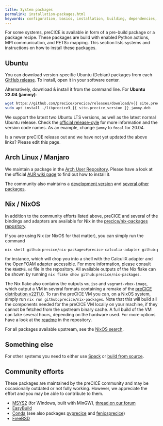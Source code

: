 ```yaml
---
title: System packages
permalink: installation-packages.html
keywords: configuration, basics, installation, building, dependencies, spack
---
```


For some systems, preCICE is available in form of a pre-build package or a package recipe.
These packages are build with enabled Python actions, MPI communication, and PETSc mapping.
This section lists systems and instructions on how to install these packages.

## Ubuntu

You can download version-specific Ubuntu (Debian) packages from each [GitHub release](https://github.com/precice/precice/releases/latest).
To install, open it in your software center.

Alternatively, download & install it from the command line. For **Ubuntu 22.04 (jammy)**:

```bash
wget https://github.com/precice/precice/releases/download/v{{ site.precice_version }}/libprecice3_{{ site.precice_version }}_jammy.deb
sudo apt install ./libprecice3_{{ site.precice_version }}_jammy.deb
```

We support the latest two Ubuntu LTS versions, as well as the latest normal Ubuntu release.
Check the [official release-cyle](https://ubuntu.com/about/release-cycle) for more information and the version code names.
As an example, change `jammy` to `focal` for 20.04.

Is a newer preCICE release out and we have not yet updated the above links? Please edit this page.

## Arch Linux / Manjaro

We maintain a package in the [Arch User Repository](https://aur.archlinux.org/packages/precice/).
Please have a look at the official [AUR wiki page](https://wiki.archlinux.org/index.php/Arch_User_Repository) to find out how to install it.

The community also maintains a [development version](https://aur.archlinux.org/packages/precice-git) and [several other packages](https://aur.archlinux.org/packages?&K=precice).

## Nix / NixOS

In addition to the community efforts listed above, preCICE and several of the bindings and adapters are available for Nix in the [precice/nix-packages repository](https://github.com/precice/nix-packages/).

If you are using Nix (or NixOS for that matter), you can simply run the command

```sh
nix shell github:precice/nix-packages#precice-calculix-adapter github:precice/nix-packages#precice-openfoam-adapter
```

for instance, which will drop you into a shell with the CalculiX adapter and the OpenFOAM adapter accessible.
For more information, please consult the `README.md` file in the repository.
All available outputs of the Nix flake can be shown by running `nix flake show github:precice/nix-packages`.

The Nix flake also contains the outputs `vm`, `iso` and `vagrant-vbox-image`, which output a VM in several formats containing a remake of the [preCICE distribution v2211.0](installation-vm.html).
To run the preCICE VM you can, on a NixOS system, simply run `nix run github:precice/nix-packages`.
Note that this will build all the components needed for the preCICE VM locally on your machine, if they cannot be fetched from the upstream binary cache.
A full build of the VM can take several hours, depending on the hardware used.
For more options have a look at the [readme](https://github.com/precice/nix-packages#readme) in the repository.

For all packages available upstream, see the [NixOS search](https://search.nixos.org/packages?channel=unstable&from=0&size=50&sort=relevance&query=precice).

## Something else

For other systems you need to either use [Spack](installation-spack.html) or [build from source](installation-source-preparation.html).

## Community efforts

These packages are maintained by the preCICE community and may be occasionally outdated or not fully working.
However, we appreciate the effort and you may be able to contribute to them.

- [MSYS2](https://packages.msys2.org/base/mingw-w64-precice) (for Windows, built with MinGW), [thread on our forum](https://precice.discourse.group/t/precice-and-mingw-packages/382)
- [EasyBuild](https://github.com/easybuilders/easybuild-easyconfigs/tree/develop/easybuild/easyconfigs/p/preCICE)
- [Conda](https://anaconda.org/conda-forge/precice) (see also packages [pyprecice](https://anaconda.org/conda-forge/pyprecice) and [fenicsprecice](https://anaconda.org/conda-forge/fenicsprecice))
- [FreeBSD](https://www.freshports.org/science/precice)
